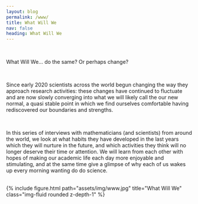 ```yaml
---
layout: blog
permalink: /www/
title: What Will We
nav: false
heading: What Will We
---
```


<br>

What Will We… do the same? Or perhaps change? 

<br>

Since early 2020 scientists across the world begun changing the way they approach research activities: these changes have continued to fluctuate and are now slowly converging into what we will likely call the our new normal, a quasi stable point in which we find ourselves comfortable having rediscovered our boundaries and strengths.  

<br>

In this series of interviews with mathematicians (and scientists) from around the world, we look at what habits they have developed in the last years which they will nurture in the future, and which activities they think will no longer deserve their time or attention. We will learn from each other with hopes of making our academic life each day more enjoyable and stimulating, and at the same time give a glimpse of why each of us wakes up every morning wanting do do science. 
 
 <br>
 
<div class="row">
    <div class="col-sm mt-3 mt-md-0">
        {% include figure.html path="assets/img/www.jpg" title="What Will We" class="img-fluid rounded z-depth-1" %}
    </div>
</div>

<br>

   




